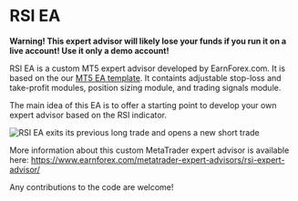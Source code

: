 # RSI EA

**Warning! This expert advisor will likely lose your funds if you run it on a live account! Use it only a demo account!**

RSI EA is a custom MT5 expert advisor developed by EarnForex.com. It is based on the our [MT5 EA template](https://www.earnforex.com/metatrader-expert-advisors/mt5-ea-template/). It containts adjustable stop-loss and take-profit modules, position sizing module, and trading signals module.

The main idea of this EA is to offer a starting point to develop your own expert advisor based on the RSI indicator.

![RSI EA exits its previous long trade and opens a new short trade](https://github.com/EarnForex/RSI_EA/blob/main/README_Images/rsi-ea-test.png)

More information about this custom MetaTrader expert advisor is available here: https://www.earnforex.com/metatrader-expert-advisors/rsi-expert-advisor/

Any contributions to the code are welcome!
